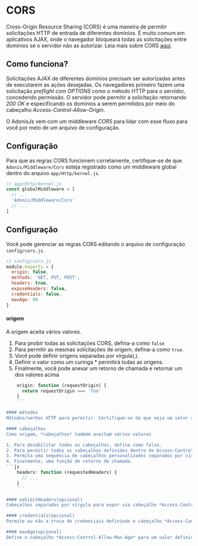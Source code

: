 # CORS

Cross-Origin Resource Sharing (CORS) é uma maneira de permitir solicitações HTTP de entrada de diferentes domínios. É muito comum em aplicativos AJAX, onde o navegador bloqueará todas as solicitações entre domínios se o servidor não as autorizar. Leia mais sobre CORS [aqui](https://developer.mozilla.org/en-US/docs/Web/HTTP/Access_control_CORS).

## Como funciona?
Solicitações AJAX de diferentes domínios precisam ser autorizadas antes de executarem as ações desejadas. Os navegadores primeiro fazem uma solicitação *preflight* com *OPTIONS* como o método HTTP para o servidor, concedendo permissão. O servidor pode permitir a solicitação retornando *200 OK* e especificando os domínios a serem permitidos por meio do cabeçalho *Access-Control-Allow-Origin*.

O AdonisJs vem com um middleware *CORS* para lidar com esse fluxo para você por meio de um arquivo de configuração.

## Configuração
Para que as regras CORS funcionem corretamente, certifique-se de que `Adonis/Middleware/Cors` esteja registrado como um middleware global dentro do arquivo `app/Http/kernel.js`.

```js
// app/Http/kernel.js
const globalMiddleware = [
  // ...
  'Adonis/Middleware/Cors'
  // ...
]
```

## Configuração
Você pode gerenciar as regras CORS editando o arquivo de configuração `config/cors.js`.

```js
// config/cors.js
module.exports = {
  origin: false,
  methods: 'GET, PUT, POST',
  headers: true,
  exposeHeaders: false,
  credentials: false,
  maxAge: 90
}
```

#### origem
A origem aceita vários valores.

1. Para proibir todas as solicitações CORS, defina-a como `false`
2. Para permitir as mesmas solicitações de origem, defina-a como `true`.
3. Você pode definir origens separadas por vírgula(,).
4. Definir o valor como um curinga * permitirá todas as origens.
5. Finalmente, você pode anexar um retorno de chamada e retornar um dos valores acima
```js
    origin: function (requestOrigin) {
      return requestOrigin === 'foo'
    }
    ```

#### métodos
Métodos/verbos HTTP para permitir. Certifique-se de que seja um valor separado por vírgula de um dos vários métodos.

#### cabeçalhos
Como origem, *cabeçalhos* também aceitam vários valores

1. Para desabilitar todos os cabeçalhos, defina como falso.
2. Para permitir todos os cabeçalhos definidos dentro de Access-Control-Request-Headers, defina como verdadeiro.
3. Permita uma sequência de cabeçalhos personalizados separados por vírgula(,). Por exemplo, Content-Type, Accepts.
4. Finalmente, uma função de retorno de chamada.
```js
    headers: function (requestedHeaders) {
      // ...
    }
    ```

#### exhibitHeaders(opcional)
Cabeçalhos separados por vírgula para expor via cabeçalho *Access-Control-Expose-Headers*.

#### credentials(opcional)
Permite ou não a troca de credenciais definindo o cabeçalho *Access-Control-Allow-Credentials* para um valor booleano.

#### maxAge(opcional)
Define o cabeçalho *Access-Control-Allow-Max-Age* para um valor definido.
